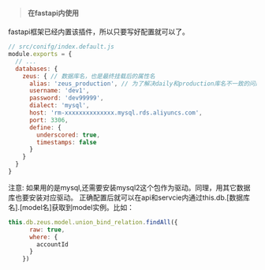 > #### 在fastapi内使用
fastapi框架已经内置该插件，所以只要写好配置就可以了。
```javascript
// src/conifg/index.default.js
module.exports = {
  // ...
  databases: {
    zeus: { // 数据库名，也是最终挂载后的属性名
      alias: 'zeus_production', // 为了解决daily和production库名不一致的问题
      username: 'dev1',
      password: 'dev99999',
      dialect: 'mysql',
      host: 'rm-xxxxxxxxxxxxxx.mysql.rds.aliyuncs.com',
      port: 3306,
      define: {
        underscored: true,
        timestamps: false
      }
    }
  }
}
```
注意: 如果用的是mysql,还需要安装mysql2这个包作为驱动。同理，用其它数据库也要安装对应驱动。
正确配置后就可以在api和servcie内通过this.db.[数据库名].[model名]获取到model实例。比如：
```javascript
this.db.zeus.model.union_bind_relation.findAll({
      raw: true,
      where: {
        accountId
      }
    })
```